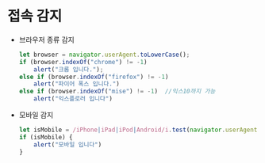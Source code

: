 # 접속 감지

- 브라우저 종류 감지
    ```javascript
    let browser = navigator.userAgent.toLowerCase();
    if (browser.indexOf("chrome") != -1)
        alert("크롬 입니다.");
    else if (browser.indexOf("firefox") != -1)
        alert("파이어 폭스 입니다.")
    else if (browser.indexOf("mise") != -1)  //익스10까지 가능
        alert("익스플로러 입니다")
    ```

- 모바일 감지

    ```javascript
    let isMobile = /iPhone|iPad|iPod|Android/i.test(navigator.userAgent);
    if (isMobile) {
        alert("모바일 입니다")
    }
    ```

